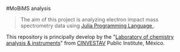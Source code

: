 


#MoBiMS analysis
>The aim of this project is analyzing electron impact mass spectrometry data using [Julia Programming Language ](http://julialang.org. "Julia Programming Language ").

This repository is principally develop by the "[Laboratory of chemistry analysis & instruments](http://www.ira.cinvestav.mx/Investigaci%C3%B3n/Biotecnolog%C3%ADayBioqu%C3%ADmica/ProfesoresInvestigadores/DrRobertWinkler/tabid/626/language/es-MX/Default.aspx "Laboratory of chemistry analysis & instruments")" from [CINVESTAV](http://www.ira.cinvestav.mx/ "CINVESTAV") Public Institute, México. 
